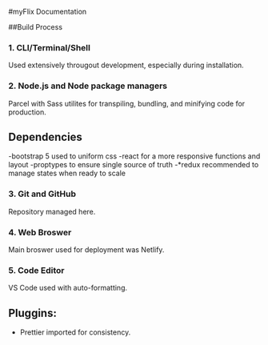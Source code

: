 #myFlix Documentation

##Build Process

### 1. CLI/Terminal/Shell

Used extensively througout development, especially during installation.

### 2. Node.js and Node package managers

Parcel with Sass utilites for transpiling, bundling, and minifying code for production.

## Dependencies
  -bootstrap 5 used to uniform css
  -react for a more responsive functions and layout
  -proptypes to ensure single source of truth
  -*redux recommended to manage states when ready to scale

### 3. Git and GitHub

Repository managed here.

### 4. Web Broswer

Main broswer used for deployment was Netlify.

### 5. Code Editor

VS Code used with auto-formatting.

## Pluggins:

- Prettier imported for consistency.

